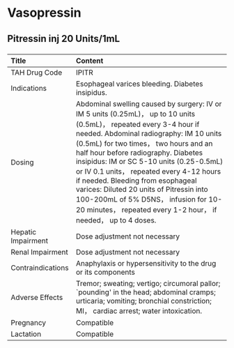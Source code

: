 # Vasopressin

## Pitressin inj 20 Units/1mL

##### 

| Title              | Content                                                                                                                                                                                                                                                                                                                                                                                                                                                                                                                           |
|:-------------------|:----------------------------------------------------------------------------------------------------------------------------------------------------------------------------------------------------------------------------------------------------------------------------------------------------------------------------------------------------------------------------------------------------------------------------------------------------------------------------------------------------------------------------------|
| TAH Drug Code      | IPITR                                                                                                                                                                                                                                                                                                                                                                                                                                                                                                                             |
| Indications        | Esophageal varices bleeding. Diabetes insipidus.                                                                                                                                                                                                                                                                                                                                                                                                                                                                                  |
| Dosing             | Abdominal swelling caused by surgery: IV or IM 5 units (0.25mL)， up to 10 units (0.5mL)， repeated every 3-4 hour if needed. Abdominal radiography: IM 10 units (0.5mL) for two times， two hours and an half hour before radiography. Diabetes insipidus: IM or SC 5-10 units (0.25-0.5mL) or IV 0.1 units， repeated every 4-12 hours if needed. Bleeding from esophageal varices: Diluted 20 units of Pitressin into 100-200mL of 5% D5NS， infusion for 10-20 minutes， repeated every 1-2 hour， if needed， up to 4 doses. |
| Hepatic Impairment | Dose adjustment not necessary                                                                                                                                                                                                                                                                                                                                                                                                                                                                                                     |
| Renal Impairment   | Dose adjustment not necessary                                                                                                                                                                                                                                                                                                                                                                                                                                                                                                     |
| Contraindications  | Anaphylaxis or hypersensitivity to the drug or its components                                                                                                                                                                                                                                                                                                                                                                                                                                                                     |
| Adverse Effects    | Tremor; sweating; vertigo; circumoral pallor; `pounding' in the head; abdominal cramps; urticaria; vomiting; bronchial constriction; MI， cardiac arrest; water intoxication.                                                                                                                                                                                                                                                                                                                                                     |
| Pregnancy          | Compatible                                                                                                                                                                                                                                                                                                                                                                                                                                                                                                                        |
| Lactation          | Compatible                                                                                                                                                                                                                                                                                                                                                                                                                                                                                                                        |

